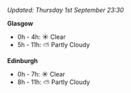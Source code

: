 *Updated: Thursday 1st September 23:30*

**Glasgow**

* 0h - 4h: :sunny: Clear
* 5h - 11h: :partly_sunny: Partly Cloudy

**Edinburgh**

* 0h - 7h: :sunny: Clear
* 8h - 11h: :partly_sunny: Partly Cloudy
